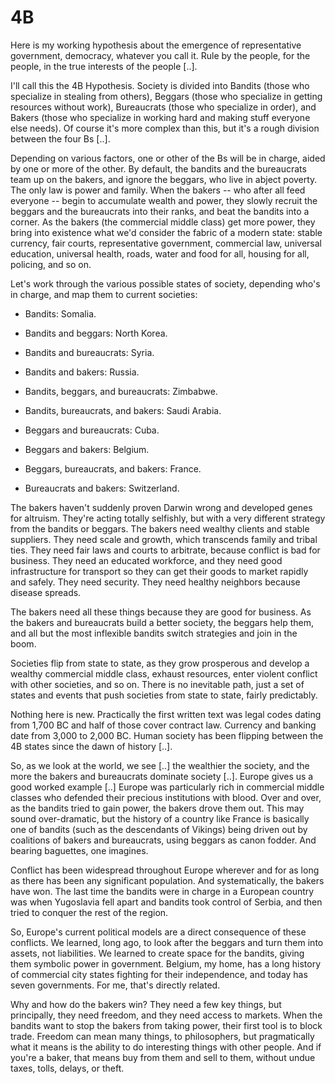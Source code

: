 # 4B

Here is my working hypothesis about the emergence of representative
government, democracy, whatever you call it. Rule by the people, for
the people, in the true interests of the people [..].

I'll call this the 4B Hypothesis. Society is divided into Bandits
(those who specialize in stealing from others), Beggars (those who
specialize in getting resources without work), Bureaucrats (those who
specialize in order), and Bakers (those who specialize in working hard
and making stuff everyone else needs). Of course it's more complex
than this, but it's a rough division between the four Bs [..].

Depending on various factors, one or other of the Bs will be in
charge, aided by one or more of the other. By default, the bandits and
the bureaucrats team up on the bakers, and ignore the beggars, who
live in abject poverty. The only law is power and family. When the
bakers -- who after all feed everyone -- begin to accumulate wealth
and power, they slowly recruit the beggars and the bureaucrats into
their ranks, and beat the bandits into a corner. As the bakers (the
commercial middle class) get more power, they bring into existence
what we'd consider the fabric of a modern state: stable currency, fair
courts, representative government, commercial law, universal
education, universal health, roads, water and food for all, housing
for all, policing, and so on.

Let's work through the various possible states of society, depending
who's in charge, and map them to current societies:

* Bandits: Somalia.

* Bandits and beggars: North Korea.

* Bandits and bureaucrats: Syria.

* Bandits and bakers: Russia.

* Bandits, beggars, and bureaucrats: Zimbabwe.

* Bandits, bureaucrats, and bakers: Saudi Arabia.

* Beggars and bureaucrats: Cuba.

* Beggars and bakers: Belgium.

* Beggars, bureaucrats, and bakers: France.

* Bureaucrats and bakers: Switzerland.

The bakers haven't suddenly proven Darwin wrong and developed genes
for altruism. They're acting totally selfishly, but with a very
different strategy from the bandits or beggars. The bakers need
wealthy clients and stable suppliers. They need scale and growth,
which transcends family and tribal ties. They need fair laws and
courts to arbitrate, because conflict is bad for business. They need
an educated workforce, and they need good infrastructure for transport
so they can get their goods to market rapidly and safely. They need
security. They need healthy neighbors because disease spreads.

The bakers need all these things because they are good for
business. As the bakers and bureaucrats build a better society, the
beggars help them, and all but the most inflexible bandits switch
strategies and join in the boom.

Societies flip from state to state, as they grow prosperous and
develop a wealthy commercial middle class, exhaust resources, enter
violent conflict with other societies, and so on. There is no
inevitable path, just a set of states and events that push societies
from state to state, fairly predictably.

Nothing here is new. Practically the first written text was legal
codes dating from 1,700 BC and half of those cover contract
law. Currency and banking date from 3,000 to 2,000 BC. Human society
has been flipping between the 4B states since the dawn of history
[..].

So, as we look at the world, we see [..] the wealthier the society,
and the more the bakers and bureaucrats dominate society [..]. Europe
gives us a good worked example [..] Europe was particularly rich in
commercial middle classes who defended their precious institutions
with blood. Over and over, as the bandits tried to gain power, the
bakers drove them out. This may sound over-dramatic, but the history
of a country like France is basically one of bandits (such as the
descendants of Vikings) being driven out by coalitions of bakers and
bureaucrats, using beggars as canon fodder. And bearing baguettes, one
imagines.

Conflict has been widespread throughout Europe wherever and for as
long as there has been any significant population. And systematically,
the bakers have won. The last time the bandits were in charge in a
European country was when Yugoslavia fell apart and bandits took
control of Serbia, and then tried to conquer the rest of the region.

So, Europe's current political models are a direct consequence of
these conflicts. We learned, long ago, to look after the beggars and
turn them into assets, not liabilities. We learned to create space for
the bandits, giving them symbolic power in government. Belgium, my
home, has a long history of commercial city states fighting for their
independence, and today has seven governments. For me, that's directly
related.

Why and how do the bakers win? They need a few key things, but
principally, they need freedom, and they need access to markets. When
the bandits want to stop the bakers from taking power, their first
tool is to block trade. Freedom can mean many things, to philosophers,
but pragmatically what it means is the ability to do interesting
things with other people. And if you're a baker, that means buy from
them and sell to them, without undue taxes, tolls, delays, or theft.
